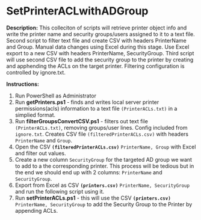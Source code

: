 # SetPrinterACLwithADGroup
**Description:**
This colleciton of scripts will retrieve printer object info and write the printer name and security groups/users assigned to it to a text file. Second script to filter text file and create CSV with headers PrinterName and Group. Manual data changes using Excel during this stage. Use Excel export to a new CSV with headers PrinterName, SecurityGroup. Third script will use second CSV file to add the security group to the printer by creating and apphending the ACLs on the target printer. Filtering configuration is controlled by ignore.txt.

**Instructions:** 
1. Run PowerShell as Administrator
2. Run **getPrinters.ps1** - finds and writes local server printer permissions(acls) information to a text file `(PrinterACLs.txt)` in a simplied format.
3. Run **filterGroupsConvertCSV.ps1** - filters out text file `(PrinterACLs.txt)`, removing groups/user lines. Config included from `ignore.txt`. Creates CSV file `(filteredPrinterACLs.csv)` with headers `PrinterName` and `Group`.
4. Open the CSV **`(filteredPrinterACLs.csv)`** `PrinterName, Group` with Excel and filter out values. 
5. Create a new column `SecurityGroup` for the targeted AD group we want to add to a the corresponding printer. 
    This process will be tedious but in the end we should end up with 2 columns: `PrinterName` and `SecurityGroup`. 
6. Export from Excel as CSV **`(printers.csv)`** `PrinterName, SecurityGroup` and run the following script using it.
5. Run **setPrinterACLs.ps1** - this will use the CSV **`(printers.csv)`** `PrinterName, SecurityGroup` to add the Security Group to the Printer by appending ACLs.